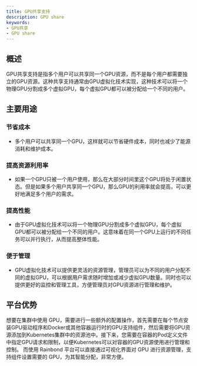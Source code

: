 ```yaml
---
title: GPU共享支持
description: GPU share
keywords:
- GPU共享
- GPU share
---
```


## 概述
GPU共享支持是指多个用户可以共享同一个GPU资源，而不是每个用户都需要独立的GPU资源。这种共享支持通常由GPU虚拟化技术实现，这种技术可以将一个物理GPU分割成多个虚拟GPU，每个虚拟GPU都可以被分配给一个不同的用户。

## 主要用途
### 节省成本

- 多个用户可以共享同一个GPU，这样就可以节省硬件成本，同时也减少了能源消耗和维护成本。

### 提高资源利用率
- 如果一个GPU只被一个用户使用，那么在大部分时间里这个GPU将处于闲置状态。但是如果多个用户共享同一个GPU，那么GPU的利用率就会提高，可以更好地满足多个用户的需求。

### 提高性能
- 由于GPU虚拟化技术可以将一个物理GPU分割成多个虚拟GPU，每个虚拟GPU都可以被分配给一个不同的用户。这意味着在同一个GPU上运行的不同任务可以并行执行，从而提高整体性能。

### 便于管理
- GPU虚拟化技术可以提供更灵活的资源管理，管理员可以为不同的用户分配不同的虚拟GPU，可以根据用户需求随时增加或减少虚拟GPU数量。同时也可以提供更好的监控和管理工具，方便管理员对GPU资源进行管理和维护。

## 平台优势

想要在集群中使用 GPU，需要进行一些额外的配置操作，首先需要在每个节点安装GPU驱动程序和Docker或其他容器运行时的GPU支持组件，然后需要将GPU资源添加到Kubernetes集群中的资源池中。接下来，您需要在容器的Pod定义文件中指定GPU请求和限制，以便Kubernetes可以对容器的GPU资源使用进行管理和控制。
而使用 Rainbond 平台可以直接通过可视化界面对 GPU 进行资源管理，支持组件设置需要的 GPU，为其智能分配，非常方便。
